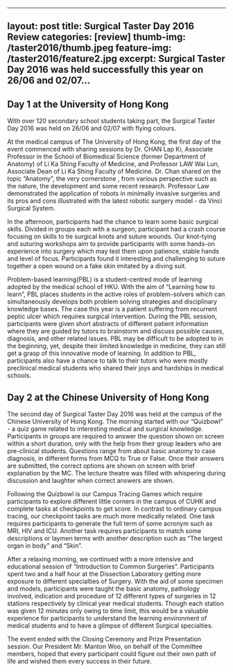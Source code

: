 
---
layout: post
title: Surgical Taster Day 2016 Review
categories: [review]
thumb-img: /taster2016/thumb.jpeg
feature-img: /taster2016/feature2.jpg
excerpt:  Surgical Taster Day 2016 was held successfully this year on 26/06 and 02/07...
---

## Day 1 at the University of Hong Kong

With over 120 secondary school students taking part, the Surgical Taster Day 2016 was held on 26/06 and 02/07 with flying colours.

At the medical campus of The University of Hong Kong, the first day of the event commenced with sharing sessions by Dr. CHAN Lap Ki, Associate Professor in the School of Biomedical Science (former Department of Anatomy) of Li Ka Shing Faculty of Medicine, and Professor LAW Wai Lun, Associate Dean of Li Ka Shing Faculty of Medicine. Dr. Chan shared on the topic “Anatomy”, the very cornerstone , from various perspective such as the nature, the development and some recent research. Professor Law demonstrated the application of robots in minimally invasive surgeries and its pros and cons illustrated with the latest robotic surgery model - da Vinci Surgical System.

In the afternoon, participants had the chance to learn some basic surgical skills. Divided in groups each with a surgeon, participant had a crash course focusing on skills to tie surgical knots and suture wounds. Our knot-tying and suturing workshops aim to provide participants with some hands-on experience into surgery which may test them upon patience, stable hands and level of focus. Participants found it interesting and challenging to suture together a open wound on a fake skin imitated by a diving suit.

Problem-based learning(PBL) is a student-centred mode of learning adopted by the medical school of HKU. With the aim of “Learning how to learn”, PBL places students in the active roles of problem-solvers which can simultaneously develops both problem solving strategies and disciplinary knowledge bases. The case this year is a patient suffering from recurrent peptic ulcer which requires surgical intervention. During the PBL session, participants were given short abstracts of different patient information where they are guided by tutors to brainstorm and discuss possible causes, diagnosis, and other related issues. PBL may be difficult to be adopted to in the beginning, yet, despite their limited knowledge in medicine, they can still get a grasp of this innovative mode of learning. In addition to PBL, participants also have a chance to talk to their tutors who were mostly preclinical medical students who shared their joys and hardships in medical schools.

## Day 2 at the Chinese University of Hong Kong

The second day of Surgical Taster Day 2016 was held at the campus of the Chinese University of Hong Kong. The morning started with our “Quizbowl” - a quiz game related to interesting medical and surgical knowledge. Participants in groups are required to answer the question shown on screen within a short duration, only with the help from their group leaders who are pre-clinical students. Questions range from about basic anatomy to case diagnosis, in different forms from MCQ to True or False. Once their answers are submitted, the correct options are shown on screen with brief explanation by the MC. The lecture theatre was filled with whispering during discussion and laughter when correct answers are shown.

Following the Quizbowl is our Campus Tracing Games which require participants to explore different little corners in the campus of CUHK and complete tasks at checkpoints to get score. In contrast to ordinary campus tracing, our checkpoint tasks are much more medically related. One task requires participants to generate the full term of some acronym such as MRI, HIV and ICU. Another task requires participants to match some descriptions or laymen terms with another description such as “The largest organ in body” and “Skin”.

After a relaxing morning, we continued with a more intensive and educational session of “Introduction to Common Surgeries”. Participants spent two and a half hour at the Dissection Laboratory getting more exposure to different specialties of Surgery. With the aid of some specimen and models, participants were taught the basic anatomy, pathology involved, indication and procedure of 12 different types of surgeries in 12 stations respectively by clinical year medical students. Though each station was given 12 minutes only owing to time limit, this would be a valuable experience for participants to understand the learning environment of medical students and to have a glimpse of different Surgical specialties.

The event ended with the Closing Ceremony and Prize Presentation session. Our President Mr. Manton Woo, on behalf of the Committee members,  hoped that every participant could figure out their own path of life and wished them every success in their future.
